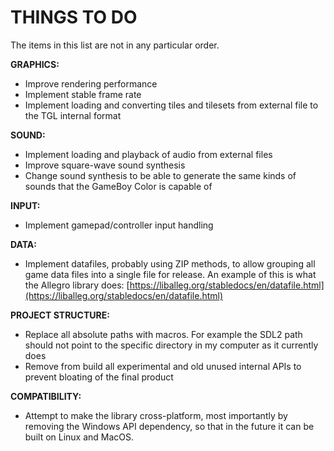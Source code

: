 # THINGS TO DO

The items in this list are not in any particular order.

**GRAPHICS:**

- Improve rendering performance
- Implement stable frame rate
- Implement loading and converting tiles and tilesets from external file to the TGL internal format

**SOUND:**

- Implement loading and playback of audio from external files
- Improve square-wave sound synthesis
- Change sound synthesis to be able to generate the same kinds of sounds 
that the GameBoy Color is capable of

**INPUT:**

- Implement gamepad/controller input handling

**DATA:**

- Implement datafiles, probably using ZIP methods, to allow grouping all game 
data files into a single file for release. An example of this is what the 
Allegro library does: [https://liballeg.org/stabledocs/en/datafile.html](https://liballeg.org/stabledocs/en/datafile.html)

**PROJECT STRUCTURE:**

- Replace all absolute paths with macros. For example the SDL2 path should not point to the specific directory in my computer as it currently does
- Remove from build all experimental and old unused internal APIs to prevent bloating of the final product

**COMPATIBILITY:**

- Attempt to make the library cross-platform, most importantly by removing the Windows API dependency, so that in the future it can be built on Linux and MacOS.
